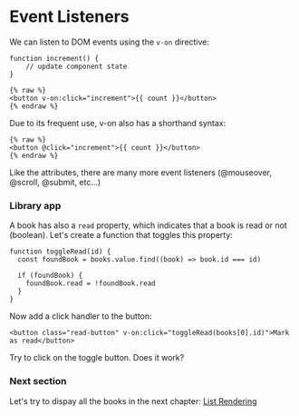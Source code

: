 # Event Listeners

We can listen to DOM events using the `v-on` directive:

```vue
function increment() { 
    // update component state 
} 

{% raw %}
<button v-on:click="increment">{{ count }}</button>
{% endraw %}
```

Due to its frequent use, v-on also has a shorthand syntax:

```vue
{% raw %}
<button @click="increment">{{ count }}</button>
{% endraw %}
```

Like the attributes, there are many more event listeners (@mouseover, @scroll, @submit, etc...)


### Library app

A book has also a `read` property, which indicates that a book is read or not (boolean). Let's create a function that toggles this property:

```vue
function toggleRead(id) {
  const foundBook = books.value.find((book) => book.id === id)

  if (foundBook) {
    foundBook.read = !foundBook.read
  }
}
```

Now add a click handler to the button:

```vue
<button class="read-button" v-on:click="toggleRead(books[0].id)">Mark as read</button>
```

Try to click on the toggle button. Does it work?


### Next section

Let's try to dispay all the books in the next chapter: [List Rendering](list-rendering.md)


